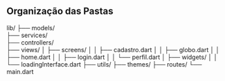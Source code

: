 ## Organização das Pastas

lib/
├── models/             
├── services/           
├── controllers/        
├── views/
│   ├── screens/
│   │   ├── cadastro.dart
│   │   ├── globo.dart
│   │   ├── home.dart
│   │   ├── login.dart
│   │   └── perfil.dart
│   ├── widgets/
│   │   └── loadingInterface.dart
├── utils/
├── themes/
├── routes/
└── main.dart           
